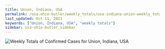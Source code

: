 ```yaml
---
title: Union, Indiana, USA
permalink: /usa-ohio-butler/weekly_totals/usa-indiana-union-weekly_totals.html
last_updated: Oct 11, 2021
keywords: ["Union, Indiana, USA", "weekly totals"]
sidebar: usa-ohio-butler_sidebar
---
```


![Weekly Totals of Confirmed Cases for Union, Indiana, USA](/covid_tracker/images/graphs/usa-indiana-union-weekly_totals_graph.png)
